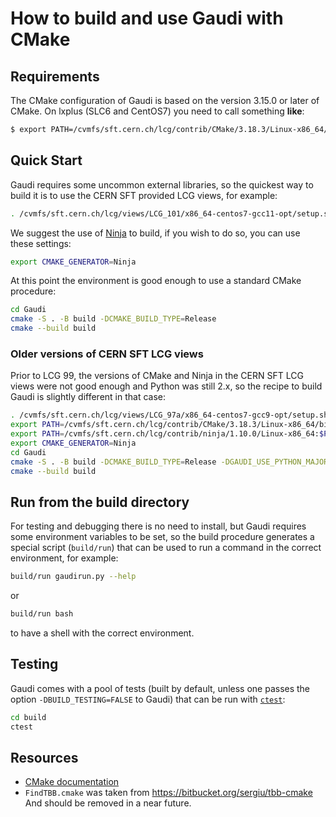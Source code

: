 # How to build and use Gaudi with CMake

## Requirements

The CMake configuration of Gaudi is based on the version 3.15.0 or later of
CMake. On lxplus (SLC6 and CentOS7) you need to call something **like**:

```sh
$ export PATH=/cvmfs/sft.cern.ch/lcg/contrib/CMake/3.18.3/Linux-x86_64/bin:$PATH
```

## Quick Start

Gaudi requires some uncommon external libraries, so the quickest way to build
it is to use the CERN SFT provided LCG views, for example:

```sh
. /cvmfs/sft.cern.ch/lcg/views/LCG_101/x86_64-centos7-gcc11-opt/setup.sh
```

We suggest the use of [Ninja](https://ninja-build.org/) to build, if you wish
to do so, you can use these settings:

```sh
export CMAKE_GENERATOR=Ninja
```

At this point the environment is good enough to use a standard CMake procedure:

```sh
cd Gaudi
cmake -S . -B build -DCMAKE_BUILD_TYPE=Release
cmake --build build
```

### Older versions of CERN SFT LCG views
Prior to LCG 99, the versions of CMake and Ninja in the CERN SFT LCG views were
not good enough and Python was still 2.x, so the recipe to build Gaudi is
slightly different in that case:

```sh
. /cvmfs/sft.cern.ch/lcg/views/LCG_97a/x86_64-centos7-gcc9-opt/setup.sh
export PATH=/cvmfs/sft.cern.ch/lcg/contrib/CMake/3.18.3/Linux-x86_64/bin:$PATH
export PATH=/cvmfs/sft.cern.ch/lcg/contrib/ninja/1.10.0/Linux-x86_64:$PATH
export CMAKE_GENERATOR=Ninja
cd Gaudi
cmake -S . -B build -DCMAKE_BUILD_TYPE=Release -DGAUDI_USE_PYTHON_MAJOR=$(python -c "import sys; print(sys.version_info[0])")
cmake --build build
```

## Run from the build directory

For testing and debugging there is no need to install, but Gaudi requires some
environment variables to be set, so the build procedure generates a special
script (`build/run`) that can be used to run a command in the correct environment,
for example:

```sh
build/run gaudirun.py --help
```

or

```sh
build/run bash
```

to have a shell with the correct environment.

## Testing

Gaudi comes with a pool of tests (built by default, unless one passes the
option `-DBUILD_TESTING=FALSE` to Gaudi) that can be run with
[`ctest`](https://cmake.org/cmake/help/latest/manual/ctest.1.html):

```sh
cd build
ctest
```

## Resources

* [CMake documentation](http://www.cmake.org/cmake/help/documentation.html)
* `FindTBB.cmake` was taken from <https://bitbucket.org/sergiu/tbb-cmake>
  And should be removed in a near future.
